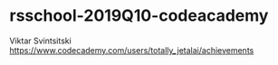 # rsschool-2019Q10-codeacademy
Viktar Svintsitski  
https://www.codecademy.com/users/totally_jetalai/achievements